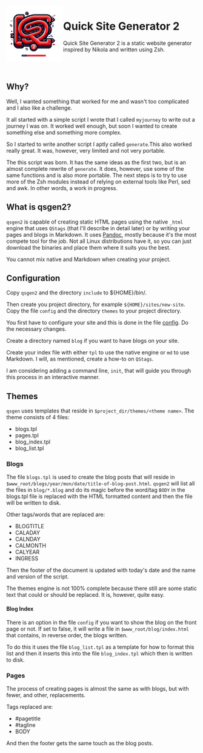 <img src="qsg2-square.png" width="150" align="left">

# Quick Site Generator 2
Quick Site Generator 2 is a static website generator inspired by Nikola and written using Zsh.

<br><br>
## Why?

Well, I wanted something that worked for me and wasn't too complicated and I also like a challenge.

It all started with a simple script I wrote that I called ```myjourney``` to write out a journey I was on. It worked well enough, but soon I wanted to create something else and something more complex.

So I started to write another script I aptly called ```generate```.This also worked really great. It was, however, very limited and not very portable.

The this script was born. It has the same ideas as the first two, but is an almost complete rewrite of ```generate```. It does, however, use some of the same functions and is also more portable. The next steps is to try to use more of the Zsh modules instead of relying on external tools like Perl, sed and awk. In other words, a work in progress.

## What is qsgen2?

```qsgen2``` is capable of creating static HTML pages using the native ```_html``` engine that uses ```QStags``` (that I'll describe in detail later) or by writing your pages and blogs in Markdown. It uses [Pandoc](https://github.com/jgm/pandoc/releases), mostly because it's the most compete tool for the job. Not all Linux distributions have it, so you can just download the binaries and place them where it suits you the best.

You cannot mix native and Markdown when creating your project.

## Configuration

Copy ```qsgen2``` and the directory ```include``` to ${HOME}/bin/.

Then create you project directory, for example ```${HOME}/sites/new-site```.
Copy the file ```config``` and the directory ```themes``` to your project directory.

You first have to configure your site and this is done in the file [config](config).
Do the necessary changes.

Create a directory named ```blog``` if you want to have blogs on your site.

Create your index file with either ```tpl``` to use the native engine or ```md``` to use Markdown.
I will, as mentioned, create a how-to on ```QStags```.

I am considering adding a command line, ```init```, that will guide you through this process in an interactive manner.

## Themes

```qsgen``` uses templates that reside in ```$project_dir/themes/<theme name>```. 
The theme consists of 4 files:

* blogs.tpl
* pages.tpl
* blog_index.tpl
* blog_list.tpl

### Blogs

The file ```blogs.tpl``` is used to create the blog posts that will reside in ```$www_root/blogs/year/mon/date/title-of-blog-post.html```.
```qsgen2``` will list all the files in ```blog/*.blog``` and do its magic before the word/tag ```BODY``` in the blogs.tpl file is replaced with the HTML formatted content and then the file will be written to disk.

Other tags/words that are replaced are:

* BLOGTITLE
* CALADAY
* CALNDAY
* CALMONTH
* CALYEAR
* INGRESS

Then the footer of the document is updated with today's date and the name and version of the script.

The themes engine is not 100% complete because there still are some static text that could or should be replaced. It is, however, quite easy.

#### Blog Index

There is an option in the file ```config``` if you want to show the blog on the front page or not. If set to false, it will write a file in ```$www_root/blog/index.html``` that contains, in reverse order, the blogs written.

To do this it uses the file ```blog_list.tpl``` as a template for how to format this list and then it inserts this into the file ```blog_index.tpl``` which then is written to disk.

### Pages

The process of creating pages is almost the same as with blogs, but with fewer, and other, replacements.

Tags replaced are:

* #pagetitle
* #tagline
* BODY

And then the footer gets the same touch as the blog posts.
